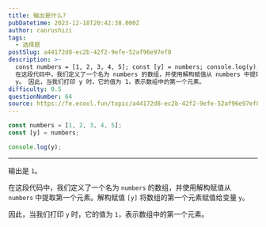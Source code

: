 ```yaml
---
title: 输出是什么?
pubDatetime: 2023-12-18T20:42:38.000Z
author: caorushizi
tags:
  - 选择题
postSlug: a44172d8-ec2b-42f2-9efe-52af96e97ef8
description: >-
  const numbers = [1, 2, 3, 4, 5]; const [y] = numbers; console.log(y); 输出是 1。
  在这段代码中，我们定义了一个名为 numbers 的数组，并使用解构赋值从 numbers 中提取第一个元素。解构赋值 [y] 将数组的第一个元素赋值给变量
  y。 因此，当我们打印 y 时，它的值为 1，表示数组中的第一个元素。 
difficulty: 0.5
questionNumber: 64
source: https://fe.ecool.fun/topic/a44172d8-ec2b-42f2-9efe-52af96e97ef8
---
```


```javascript
const numbers = [1, 2, 3, 4, 5];
const [y] = numbers;

console.log(y);
```

---

输出是 `1`。

在这段代码中，我们定义了一个名为 `numbers` 的数组，并使用解构赋值从 `numbers` 中提取第一个元素。解构赋值 `[y]` 将数组的第一个元素赋值给变量 `y`。

因此，当我们打印 `y` 时，它的值为 `1`，表示数组中的第一个元素。
